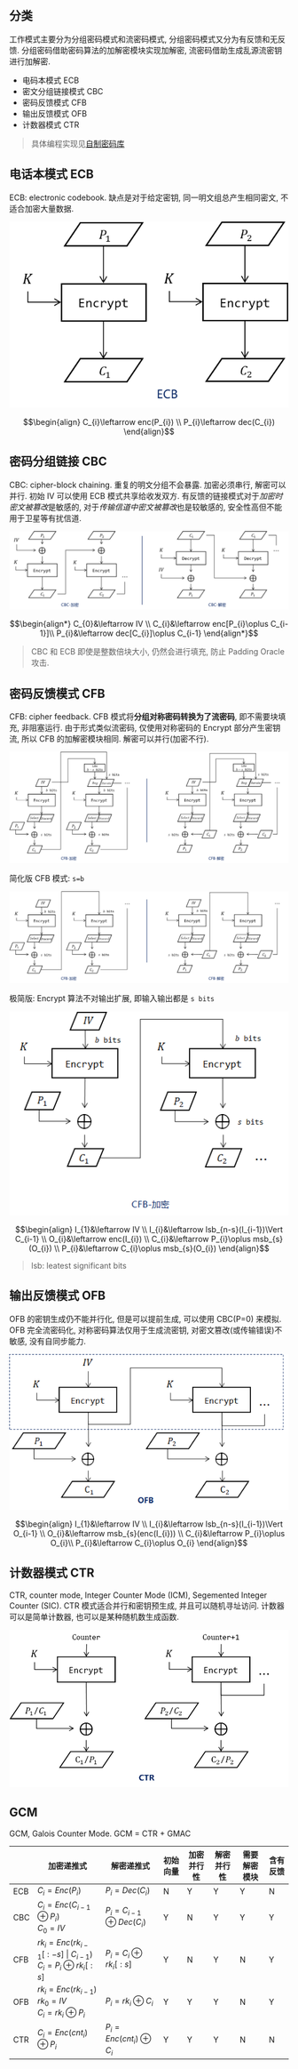 ## 分类

工作模式主要分为分组密码模式和流密码模式, 分组密码模式又分为有反馈和无反馈. 分组密码借助密码算法的加解密模块实现加解密, 流密码借助生成乱源流密钥进行加解密.

- 电码本模式 ECB
- 密文分组链接模式 CBC
- 密码反馈模式 CFB
- 输出反馈模式 OFB
- 计数器模式 CTR

> 具体编程实现见[自制密码库](../../paper/自制密码库.md)

## 电话本模式 ECB

ECB: electronic codebook. 缺点是对于给定密钥, 同一明文组总产生相同密文, 不适合加密大量数据. 

![|325](../../attach/Pasted%20image%2020230612153447.png)

$$\begin{align}
C_{i}\leftarrow enc(P_{i})  \\
P_{i}\leftarrow dec(C_{i})
\end{align}$$

## 密码分组链接 CBC

CBC: cipher-block chaining. 重复的明文分组不会暴露. 加密必须串行, 解密可以并行. 初始 IV 可以使用 ECB 模式共享给收发双方. 有反馈的链接模式对于*加密时密文被篡改*是敏感的, 对于*传输信道中密文被篡改*也是较敏感的, 安全性高但不能用于卫星等有扰信道.

![|650](../../attach/Pasted%20image%2020230612112531.png)

$$\begin{align*}
C_{0}&\leftarrow IV \\
C_{i}&\leftarrow enc[P_{i}\oplus C_{i-1}]\\
P_{i}&\leftarrow dec[C_{i}]\oplus C_{i-1}
\end{align*}$$

> CBC 和 ECB 即使是整数倍块大小, 仍然会进行填充, 防止 Padding Oracle 攻击.

## 密码反馈模式 CFB

CFB: cipher feedback. CFB 模式将**分组对称密码转换为了流密码**, 即不需要块填充, 非阻塞运行. 由于形式类似流密码, 仅使用对称密码的 Encrypt 部分产生密钥流, 所以 CFB 的加解密模块相同. 解密可以并行(加密不行).

![|650](../../attach/Pasted%20image%2020230612161515.png)

简化版 CFB 模式: `s=b`

![|650](../../attach/Pasted%20image%2020230920141434.png)

极简版: Encrypt 算法不对输出扩展, 即输入输出都是 `s bits`

![|325](../../attach/Pasted%20image%2020231015135242.png)

$$\begin{align}
I_{1}&\leftarrow IV \\
I_{i}&\leftarrow lsb_{n-s}(I_{i-1})\Vert C_{i-1} \\
O_{i}&\leftarrow enc(I_{i}) \\
C_{i}&\leftarrow P_{i}\oplus msb_{s}(O_{i}) \\
P_{i}&\leftarrow C_{i}\oplus msb_{s}(O_{i})
\end{align}$$

> lsb: leatest significant bits

## 输出反馈模式 OFB

OFB 的密钥生成仍不能并行化, 但是可以提前生成, 可以使用 CBC(P=0) 来模拟. OFB 完全流密码化, 对称密码算法仅用于生成流密钥, 对密文篡改(或传输错误)不敏感, 没有自同步能力.

![|325](../../attach/Pasted%20image%2020240312093238.png)

$$\begin{align}
I_{1}&\leftarrow IV \\
I_{i}&\leftarrow lsb_{n-s}(I_{i-1})\Vert O_{i-1} \\
O_{i}&\leftarrow msb_{s}(enc(I_{i})) \\
C_{i}&\leftarrow P_{i}\oplus O_{i}\\
P_{i}&\leftarrow C_{i}\oplus O_{i}
\end{align}$$

## 计数器模式 CTR
CTR, counter mode, Integer Counter Mode (ICM), Segemented Integer Counter (SIC). CTR 模式适合并行和密钥预生成, 并且可以随机寻址访问. 计数器可以是简单计数器, 也可以是某种随机数生成函数.

![|325](../../attach/Pasted%20image%2020230613202211.png)

## GCM

GCM, Galois Counter Mode. GCM = CTR + GMAC

|                | 加密递推式                              | 解密递推式                              | 初始向量 | 加密并行性 | 解密并行性 | 需要解密模块 | 含有反馈 |
| -------------- | --------------------------------------- | --------------------------------------- | -------- | ---------- | ---------- | ------------ | -------- |
| ECB            | $C_i=Enc(P_i)$                        | $P_i=Dec(C_i)$                        | N        | Y          | Y          | Y            | N        |
| CBC            | $C_i=Enc(C_{i-1}\oplus P_{i})$<br/>$C_0=IV$ | $P_i=C_{i-1}\oplus Dec(C_{i})$          | Y        | N          | Y          | Y            | Y        |
| CFB            | $rk_i=Enc(rk_{i-1}[:-s]\ \|\ C_{i-1})$<br/>$C_i=P_i\oplus rk_{i}[:s]$ | $P_i=C_i\oplus rk_{i}[:s]$            | Y        | N          | Y          | N            | Y        |
| OFB            | $rk_i=Enc(rk_{i-1})$<br/>$rk_0=IV$<br/>$C_i=rk_i\oplus P_i$ | $P_i=rk_i\oplus C_i$                   | Y        | Y          | Y          | N            | Y        |
| CTR            | $C_i=Enc(cnt_{i})\oplus P_i$            | $P_i=Enc(cnt_{i})\oplus C_i$           | Y        | Y          | Y          | N            | N        |
